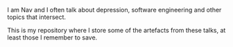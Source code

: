 I am Nav and I often talk about depression, software engineering and other topics that intersect.

This is my repository where I store some of the artefacts from these talks, at least those I remember to save.
